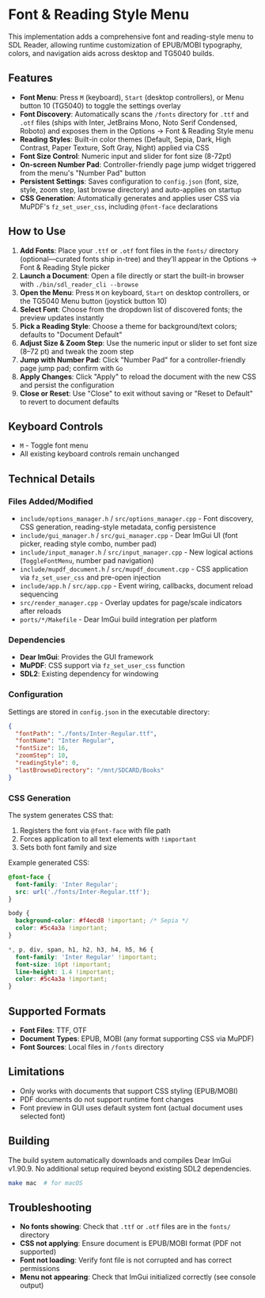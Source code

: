 # Font & Reading Style Menu

This implementation adds a comprehensive font and reading-style menu to SDL Reader, allowing runtime customization of EPUB/MOBI typography, colors, and navigation aids across desktop and TG5040 builds.

## Features

- **Font Menu**: Press `M` (keyboard), `Start` (desktop controllers), or Menu button 10 (TG5040) to toggle the settings overlay
- **Font Discovery**: Automatically scans the `/fonts` directory for `.ttf` and `.otf` files (ships with Inter, JetBrains Mono, Noto Serif Condensed, Roboto) and exposes them in the Options → Font & Reading Style menu
- **Reading Styles**: Built-in color themes (Default, Sepia, Dark, High Contrast, Paper Texture, Soft Gray, Night) applied via CSS
- **Font Size Control**: Numeric input and slider for font size (8-72pt)
- **On-screen Number Pad**: Controller-friendly page jump widget triggered from the menu's "Number Pad" button
- **Persistent Settings**: Saves configuration to `config.json` (font, size, style, zoom step, last browse directory) and auto-applies on startup
- **CSS Generation**: Automatically generates and applies user CSS via MuPDF's `fz_set_user_css`, including `@font-face` declarations

## How to Use

1. **Add Fonts**: Place your `.ttf` or `.otf` font files in the `fonts/` directory (optional—curated fonts ship in-tree) and they’ll appear in the Options → Font & Reading Style picker
2. **Launch a Document**: Open a file directly or start the built-in browser with `./bin/sdl_reader_cli --browse`
3. **Open the Menu**: Press `M` on keyboard, `Start` on desktop controllers, or the TG5040 Menu button (joystick button 10)
4. **Select Font**: Choose from the dropdown list of discovered fonts; the preview updates instantly
5. **Pick a Reading Style**: Choose a theme for background/text colors; defaults to "Document Default"
6. **Adjust Size & Zoom Step**: Use the numeric input or slider to set font size (8–72 pt) and tweak the zoom step
7. **Jump with Number Pad**: Click "Number Pad" for a controller-friendly page jump pad; confirm with `Go`
8. **Apply Changes**: Click "Apply" to reload the document with the new CSS and persist the configuration
9. **Close or Reset**: Use "Close" to exit without saving or "Reset to Default" to revert to document defaults

## Keyboard Controls

- `M` - Toggle font menu
- All existing keyboard controls remain unchanged

## Technical Details

### Files Added/Modified

- `include/options_manager.h` / `src/options_manager.cpp` - Font discovery, CSS generation, reading-style metadata, config persistence
- `include/gui_manager.h` / `src/gui_manager.cpp` - Dear ImGui UI (font picker, reading style combo, number pad)
- `include/input_manager.h` / `src/input_manager.cpp` - New logical actions (`ToggleFontMenu`, number pad navigation)
- `include/mupdf_document.h` / `src/mupdf_document.cpp` - CSS application via `fz_set_user_css` and pre-open injection
- `include/app.h` / `src/app.cpp` - Event wiring, callbacks, document reload sequencing
- `src/render_manager.cpp` - Overlay updates for page/scale indicators after reloads
- `ports/*/Makefile` - Dear ImGui build integration per platform

### Dependencies

- **Dear ImGui**: Provides the GUI framework
- **MuPDF**: CSS support via `fz_set_user_css` function
- **SDL2**: Existing dependency for windowing

### Configuration

Settings are stored in `config.json` in the executable directory:

```json
{
  "fontPath": "./fonts/Inter-Regular.ttf",
  "fontName": "Inter Regular",
  "fontSize": 16,
  "zoomStep": 10,
  "readingStyle": 0,
  "lastBrowseDirectory": "/mnt/SDCARD/Books"
}
```

### CSS Generation

The system generates CSS that:
1. Registers the font via `@font-face` with file path
2. Forces application to all text elements with `!important`
3. Sets both font family and size

Example generated CSS:
```css
@font-face {
  font-family: 'Inter Regular';
  src: url('./fonts/Inter-Regular.ttf');
}

body {
  background-color: #f4ecd8 !important; /* Sepia */
  color: #5c4a3a !important;
}

*, p, div, span, h1, h2, h3, h4, h5, h6 {
  font-family: 'Inter Regular' !important;
  font-size: 16pt !important;
  line-height: 1.4 !important;
  color: #5c4a3a !important;
}
```

## Supported Formats

- **Font Files**: TTF, OTF
- **Document Types**: EPUB, MOBI (any format supporting CSS via MuPDF)
- **Font Sources**: Local files in `/fonts` directory

## Limitations

- Only works with documents that support CSS styling (EPUB/MOBI)
- PDF documents do not support runtime font changes
- Font preview in GUI uses default system font (actual document uses selected font)

## Building

The build system automatically downloads and compiles Dear ImGui v1.90.9. No additional setup required beyond existing SDL2 dependencies.

```bash
make mac  # for macOS
```

## Troubleshooting

- **No fonts showing**: Check that `.ttf` or `.otf` files are in the `fonts/` directory
- **CSS not applying**: Ensure document is EPUB/MOBI format (PDF not supported)
- **Font not loading**: Verify font file is not corrupted and has correct permissions
- **Menu not appearing**: Check that ImGui initialized correctly (see console output)

